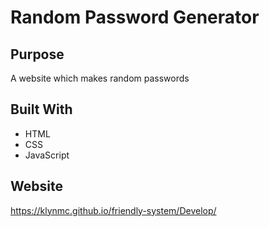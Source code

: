 # Random Password Generator

## Purpose
A website which makes random passwords

## Built With
* HTML
* CSS
* JavaScript

## Website
https://klynmc.github.io/friendly-system/Develop/
